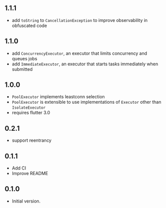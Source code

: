 ## 1.1.1

- add `toString` to `CancellationException` to improve observability in obfuscated code

## 1.1.0

- add `ConcurrencyExecutor`, an executor that limits concurrency and queues jobs
- add `ImmediateExecutor`, an executor that starts tasks immediately when submitted

## 1.0.0

- `PoolExecutor` implements leastconn selection
- `PoolExecutor` is extensible to use implementations of `Executor` other than `IsolateExecutor`
- requires flutter 3.0

## 0.2.1

- support reentrancy

## 0.1.1

- Add CI
- Improve README

## 0.1.0

- Initial version.
